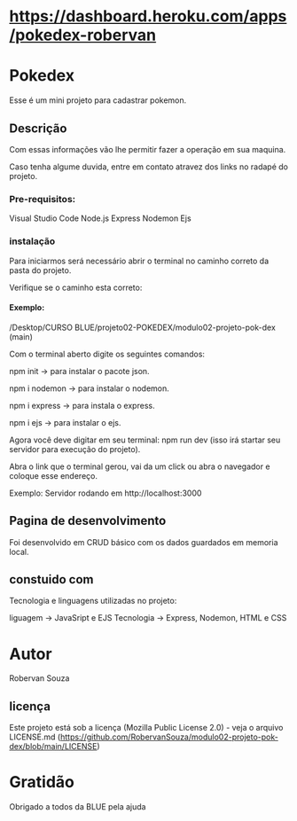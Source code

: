 # https://dashboard.heroku.com/apps/pokedex-robervan

# Pokedex

Esse é um mini projeto para cadastrar pokemon.

## Descrição 

Com essas informações vão lhe permitir fazer a operação em sua maquina.

Caso tenha algume duvida, entre em contato atravez dos links no radapé do projeto.
### Pre-requisitos:

Visual Studio Code
Node.js
Express
Nodemon
Ejs

###  instalação
Para iniciarmos será necessário abrir o terminal no caminho correto da pasta do projeto.

 Verifique se o caminho esta correto:

#### Exemplo:

/Desktop/CURSO BLUE/projeto02-POKEDEX/modulo02-projeto-pok-dex (main)

Com o terminal aberto digite os seguintes comandos:

npm init -> para instalar o pacote json.

npm i nodemon  -> para instalar o nodemon.

npm i express  -> para instala o express.

npm i ejs -> para instalar o ejs.


Agora você deve digitar em seu terminal: npm run dev (isso irá startar seu servidor para execução do projeto).



Abra o link que o terminal gerou, vai da um click ou abra o navegador e coloque esse endereço.

Exemplo: Servidor rodando em http://localhost:3000

## Pagina de desenvolvimento

Foi desenvolvido em CRUD básico com os dados guardados em memoria local.

## constuido com 

Tecnologia e linguagens utilizadas no projeto:

liguagem -> JavaSript e EJS
Tecnologia -> Express, Nodemon, HTML e CSS

# Autor
Robervan Souza 

## licença

Este projeto está sob a licença (Mozilla Public License 2.0) - veja o arquivo LICENSE.md (https://github.com/RobervanSouza/modulo02-projeto-pok-dex/blob/main/LICENSE)


# Gratidão

Obrigado a todos da BLUE pela ajuda
